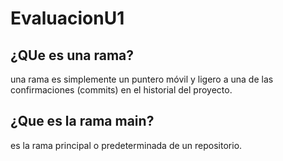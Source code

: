 # EvaluacionU1
## ¿QUe es una rama?
una rama es simplemente un puntero móvil y ligero a una de las confirmaciones (commits) en el historial del proyecto.

## ¿Que es la rama main?
es la rama principal o predeterminada de un repositorio.